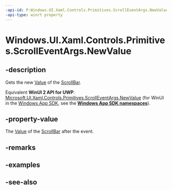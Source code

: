 ```yaml
---
-api-id: P:Windows.UI.Xaml.Controls.Primitives.ScrollEventArgs.NewValue
-api-type: winrt property
---
```


<!-- Property syntax
public double NewValue { get; }
-->

# Windows.UI.Xaml.Controls.Primitives.ScrollEventArgs.NewValue

## -description
Gets the new [Value](rangebase_value.md) of the [ScrollBar](scrollbar.md).

Equivalent **WinUI 2 API for UWP**: [Microsoft.UI.Xaml.Controls.Primitives.ScrollEventArgs.NewValue](/windows/winui/api/microsoft.ui.xaml.controls.primitives.scrolleventargs.newvalue) (for WinUI in the [Windows App SDK](/windows/apps/windows-app-sdk/), see the **[Windows App SDK namespaces](/windows/windows-app-sdk/api/winrt/)**).

## -property-value
The [Value](rangebase_value.md) of the [ScrollBar](scrollbar.md) after the event.

## -remarks

## -examples

## -see-also
